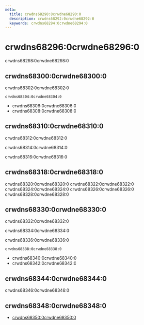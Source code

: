 ```yaml
---
meta:
  title: crwdns68290:0crwdne68290:0
  description: crwdns68292:0crwdne68292:0
  keywords: crwdns68294:0crwdne68294:0
---
```


# crwdns68296:0crwdne68296:0
crwdns68298:0crwdne68298:0

<entry-ad />

## crwdns68300:0crwdne68300:0
crwdns68302:0crwdne68302:0

`crwdns68304:0crwdne68304:0`
- crwdns68306:0crwdne68306:0
- crwdns68308:0crwdne68308:0


## crwdns68310:0crwdne68310:0
crwdns68312:0crwdne68312:0

  crwdns68314:0crwdne68314:0

  crwdns68316:0crwdne68316:0

## crwdns68318:0crwdne68318:0
crwdns68320:0crwdne68320:0
<alert type="success">crwdns68322:0crwdne68322:0</alert>
<alert type="info">crwdns68324:0crwdne68324:0</alert>
<alert type="warning">crwdns68326:0crwdne68326:0</alert>
<alert type="error">crwdns68328:0crwdne68328:0</alert>

## crwdns68330:0crwdne68330:0
crwdns68332:0crwdne68332:0

  crwdns68334:0crwdne68334:0

  crwdns68336:0crwdne68336:0

  `crwdns68338:0crwdne68338:0`
  - crwdns68340:0crwdne68340:0
  - crwdns68342:0crwdne68342:0

## crwdns68344:0crwdne68344:0
crwdns68346:0crwdne68346:0

## crwdns68348:0crwdne68348:0
  - [crwdns68350:0crwdne68350:0]()

<doc-footer />

